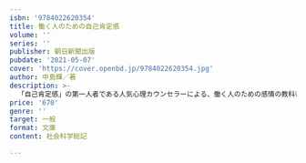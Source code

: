 ```yaml
---
isbn: '9784022620354'
title: 働く人のための自己肯定感
volume: ''
series: ''
publisher: 朝日新聞出版
pubdate: '2021-05-07'
cover: 'https://cover.openbd.jp/9784022620354.jpg'
author: 中島輝／著
description: >-
  「自己肯定感」の第一人者である人気心理カウンセラーによる、働く人のための感情の教科書。仕事のパフォーマンスを上げる、モチベーションを上げる、ストレスをはねのけるためのちょっとした考え方のヒントやすぐに取り組める習慣が満載。
price: '670'
genre: ''
target: 一般
format: 文庫
content: 社会科学総記

---
```

